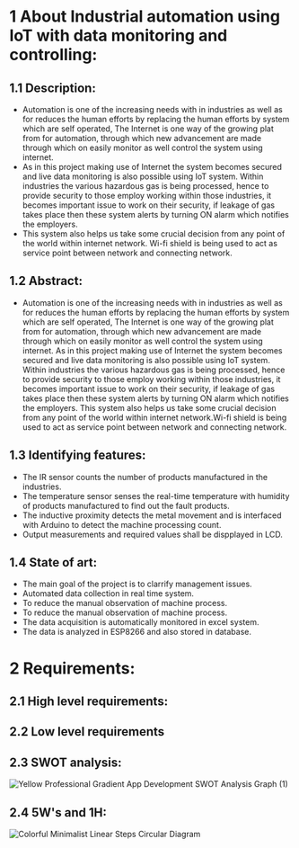 # 1 About Industrial automation using IoT with data monitoring and controlling:

## 1.1 Description:
* Automation is one of the increasing needs with in industries as well as for reduces the human efforts by replacing the human efforts by system which are self operated, The Internet is one way of the growing plat from for automation, through which new advancement are made through which on easily monitor as well control the system using internet. 
* As in this project making use of Internet the system becomes secured and live data monitoring is also possible using IoT system. Within industries the various hazardous gas is being processed, hence to provide security to those employ working within those industries, it becomes important issue to work on their security, if leakage of gas takes place then these system alerts by turning ON alarm which notifies the employers. 
* This system also helps us take some crucial decision from any point of the world within internet network. Wi-fi shield is being used to act as service point between network and connecting network. 

## 1.2 Abstract:
* Automation is one of the increasing needs with in industries as well as for reduces the human efforts by replacing the human efforts by system which are self operated, The Internet is one way of the growing plat from for automation, through which new advancement are made through which on easily monitor as well control the system using internet. As in this project making use of Internet the system becomes secured and live data monitoring is also possible using IoT system. Within industries the various hazardous gas is being processed, hence to provide security to those employ working within those industries, it becomes important issue to work on their security, if leakage of gas takes place then these system alerts by turning ON alarm which notifies the employers. This system also helps us take some crucial decision from any point of the world within internet network.Wi-fi shield is being used to act as service point between network and connecting network. 

## 1.3 Identifying  features:
* The IR sensor counts the number of products manufactured in the industries.
* The temperature sensor senses the real-time temperature with humidity of products manufactured to find out the fault products. 
* The inductive proximity detects the metal movement and is interfaced with Arduino to detect the machine processing count.
* Output measurements and required values shall be dispplayed in LCD.

## 1.4 State of art:

* The main goal of  the project is to clarrify management issues.
* Automated data collection in real time system.
* To reduce the manual observation of machine process.
* To reduce the manual observation of machine process.
* The data acquisition is automatically monitored in excel system.
* The data is analyzed in ESP8266 and also stored in database.

# 2 Requirements:

## 2.1 High level requirements:
## 2.2 Low level requirements

## 2.3 SWOT analysis:

![Yellow Professional Gradient App Development SWOT Analysis Graph (1)](https://user-images.githubusercontent.com/98894505/156933099-2321adea-9ae0-4c84-a369-6618bc4557a6.png)


## 2.4 5W's and 1H:


![Colorful Minimalist Linear Steps Circular Diagram](https://user-images.githubusercontent.com/98894505/156939551-e38345b2-166e-4650-998b-1c3bd3bec2c7.png)




























